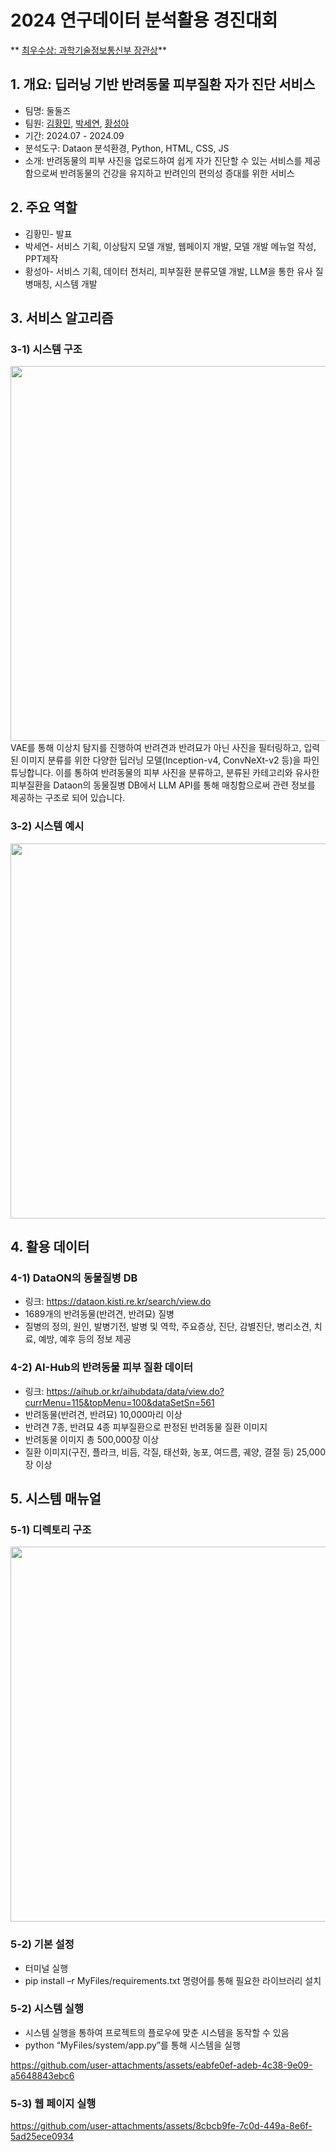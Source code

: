 # 2024 연구데이터 분석활용 경진대회
** [최우수상: 과학기술정보통신부 장관상](https://www.news1.kr/local/daejeon-chungnam/5550303)**
## 1. 개요: 딥러닝 기반 반려동물 피부질환 자가 진단 서비스
* 팀명: 둘둘즈
* 팀원: [김황민](https://github.com/NIXKim), [박세연](https://github.com/irina0627), [황성아](https://github.com/SungaHwang)
* 기간: 2024.07 - 2024.09
* 분석도구: Dataon 분석환경, Python, HTML, CSS, JS
* 소개: 반려동물의 피부 사진을 업로드하여 쉽게 자가 진단할 수 있는 서비스를 제공함으로써 반려동물의 건강을 유지하고 반려인의 편의성 증대를 위한 서비스

## 2. 주요 역할
* 김황민- 발표
* 박세연- 서비스 기획, 이상탐지 모델 개발, 웹페이지 개발, 모델 개발 메뉴얼 작성, PPT제작
* 황성아- 서비스 기획, 데이터 전처리, 피부질환 분류모델 개발, LLM을 통한 유사 질병매칭, 시스템 개발

## 3. 서비스 알고리즘

### 3-1) 시스템 구조
<img src = "https://github.com/user-attachments/assets/c0d2652d-f548-4953-9b58-22c359c8b61c" width="600"><br>
VAE를 통해 이상치 탐지를 진행하여 반려견과 반려묘가 아닌 사진을 필터링하고,
입력된 이미지 분류를 위한 다양한 딥러닝 모델(Inception-v4, ConvNeXt-v2 등)을 파인튜닝합니다.
이를 통하여 반려동물의 피부 사진을 분류하고,
분류된 카테고리와 유사한 피부질환을 Dataon의 동물질병 DB에서 LLM API를 통해 매칭함으로써 관련 정보를 제공하는 구조로 되어 있습니다.

### 3-2) 시스템 예시
<img src = "https://github.com/user-attachments/assets/01a0e659-954d-448f-9a88-5808bbcbaa0a" width="600">

## 4. 활용 데이터
### 4-1) DataON의 동물질병 DB
- 링크: https://dataon.kisti.re.kr/search/view.do
- 1689개의 반려동물(반려견, 반려묘) 질병
- 질병의 정의, 원인, 발병기전, 발병 및 역학, 주요증상, 진단, 감별진단, 병리소견, 치료, 예방, 예후 등의 정보 제공

### 4-2) AI-Hub의 반려동물 피부 질환 데이터
- 링크: https://aihub.or.kr/aihubdata/data/view.do?currMenu=115&topMenu=100&dataSetSn=561
- 반려동물(반려견, 반려묘) 10,000마리 이상
- 반려견 7종, 반려묘 4종 피부질환으로 판정된 반려동물 질환 이미지
- 반려동물 이미지 총 500,000장 이상
- 질환 이미지(구진, 플라크, 비듬, 각질, 태선화, 농포, 여드름, 궤양, 결절 등) 25,000장 이상

## 5. 시스템 매뉴얼
### 5-1) 디렉토리 구조
<img src = "https://github.com/user-attachments/assets/a2d2aee3-1770-4e8d-aacc-9e46a953740d" width="600">

### 5-2) 기본 설정
* 터미널 실행
* pip install –r MyFiles/requirements.txt 명령어를 통해 필요한 라이브러리 설치

### 5-2) 시스템 실행
* 시스템 실행을 통하여 프로젝트의 플로우에 맞춘 시스템을 동작할 수 있음
* python “MyFiles/system/app.py”를 통해 시스템을 실행<br>

https://github.com/user-attachments/assets/eabfe0ef-adeb-4c38-9e09-a5648843ebc6

### 5-3) 웹 페이지 실행
https://github.com/user-attachments/assets/8cbcb9fe-7c0d-449a-8e6f-5ad25ece0934



